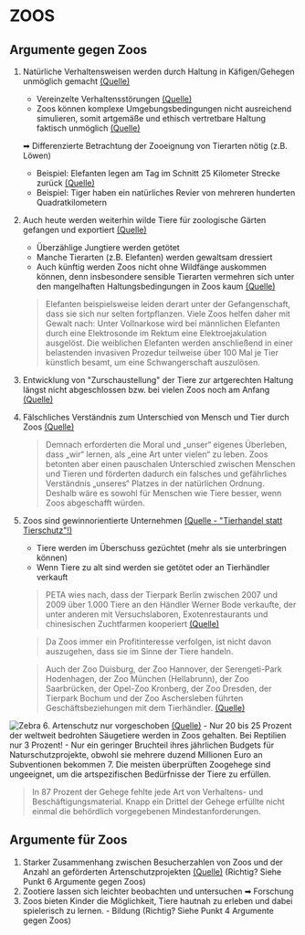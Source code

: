 # ZOOS

## Argumente gegen Zoos
1. Natürliche Verhaltensweisen werden durch Haltung in Käfigen/Gehegen unmöglich gemacht [(Quelle)](https://www.tierrechte.de/themen/zoo)
    - Vereinzelte Verhaltensstörungen [(Quelle)](https://www.tierrechte.de/themen/zoo)
    - Zoos können komplexe Umgebungsbedingungen nicht ausreichend simulieren, somit artgemäße und ethisch vertretbare Haltung faktisch unmöglich [(Quelle)](http://www.quotenmeter.de/n/77568/martin-ruetter-die-pferdeprofis-und-co)
    
    ➡ Differenzierte Betrachtung der Zooeignung von Tierarten nötig (z.B. Löwen)
    - Beispiel: Elefanten legen am Tag im Schnitt 25 Kilometer Strecke zurück [(Quelle)](https://www.elephantsforafrica.org/elephant-facts/)
    - Beispiel: Tiger haben ein natürliches Revier von mehreren hunderten Quadratkilometern
2. Auch heute werden weiterhin wilde Tiere für zoologische Gärten gefangen und exportiert [(Quelle)](https://www.spiegel.de/wissenschaft/raubtiere-brauchen-fleisch-a-13854783-0002-0001-0000-000128364564?context=issue)
    - Überzählige Jungtiere werden getötet
    - Manche Tierarten (z.B. Elefanten) werden gewaltsam dressiert
    - Auch künftig werden Zoos nicht ohne Wildfänge auskommen können, denn insbesondere sensible Tierarten vermehren sich unter den mangelhaften Haltungsbedingungen in Zoos kaum [(Quelle)](https://www.beobachter.ch/umwelt/forschung-innovation/berlin-boys-vielen-mannchen-fehlt-das-selbstvertrauen)
    > Elefanten beispielsweise leiden derart unter der Gefangenschaft, dass sie sich nur selten fortpflanzen. Viele Zoos helfen daher mit Gewalt nach: Unter Vollnarkose wird bei männlichen Elefanten durch eine Elektrosonde im Rektum eine Elektroejakulation ausgelöst. Die weiblichen Elefanten werden anschließend in einer belastenden invasiven Prozedur teilweise über 100 Mal je Tier künstlich besamt, um eine Schwangerschaft auszulösen.
3. Entwicklung von "Zurschaustellung" der Tiere zur artgerechten Haltung längst nicht abgeschlossen bzw. bei vielen Zoos noch am Anfang [(Quelle)](https://www.spiegel.de/wissenschaft/raubtiere-brauchen-fleisch-a-13854783-0002-0001-0000-000128364564?context=issue)
4. Fälschliches Verständnis zum Unterschied von Mensch und Tier durch Zoos [(Quelle)](http://www.animal-rights-library.com/texts-m/jamieson01.htm)
    > Demnach erforderten die Moral und „unser“ eigenes Überleben, dass „wir“ lernen, als „eine Art unter vielen“ zu leben. Zoos betonten aber einen pauschalen Unterschied zwischen Menschen und Tieren und förderten dadurch ein falsches und gefährliches Verständnis „unseres“ Platzes in der natürlichen Ordnung. Deshalb wäre es sowohl für Menschen wie Tiere besser, wenn Zoos abgeschafft würden.
5. Zoos sind gewinnorientierte Unternehmen [(Quelle - "Tierhandel statt Tierschutz"!)](https://www.peta.de/themen/zooskandal2011/)
    - Tiere werden im Überschuss gezüchtet (mehr als sie unterbringen können)
    - Wenn Tiere zu alt sind werden sie getötet oder an Tierhändler verkauft
    > PETA wies nach, dass der Tierpark Berlin zwischen 2007 und 2009 über 1.000 Tiere an den Händler Werner Bode verkaufte, der unter anderen mit Versuchslaboren, Exotenrestaurants und chinesischen Zuchtfarmen kooperiert [(Quelle)](https://www.bz-berlin.de/artikel-archiv/zoo-tierhaendler-verkaufte-affen-an-versuchslabor)
    
    > Da Zoos immer ein Profitinteresse verfolgen, ist nicht davon auszugehen, dass sie im Sinne der Tiere handeln.

    > Auch der Zoo Duisburg, der Zoo Hannover, der Serengeti-Park Hodenhagen, der Zoo München (Hellabrunn), der Zoo Saarbrücken, der Opel-Zoo Kronberg, der Zoo Dresden, der Tierpark Bochum und der Zoo Aschersleben führten Geschäftsbeziehungen mit dem Tierhändler. [(Quelle)](https://www.bz-berlin.de/artikel-archiv/zoo-tierhaendler-verkaufte-affen-an-versuchslabor)

![Zebra](https://www.peta.de/wp-content/uploads/2020/11/2016-04-gekoepftes-Zebra-Zoo-Kristiansand-Dyrepark-c-PETA-UK.jpg)
6. Artenschutz nur vorgeschoben [(Quelle)](https://www.peta.de/themen/Zoo/)
    - Nur 20 bis 25 Prozent der weltweit bedrohten Säugetiere werden in Zoos gehalten. Bei Reptilien nur 3 Prozent!
    - Nur ein geringer Bruchteil ihres jährlichen Budgets für Naturschutzprojekte, obwohl sie mehrere duzend Millionen Euro an Subventionen bekommen
7. Die meisten überprüften Zoogehege sind ungeeignet, um die artspezifischen Bedürfnisse der Tiere zu erfüllen.
> In 87 Prozent der Gehege fehlte jede Art von Verhaltens- und Beschäftigungsmaterial. Knapp ein Drittel der Gehege erfüllte nicht einmal die behördlich vorgegebenen Mindestanforderungen.


## Argumente für Zoos
1. Starker Zusammenhang zwischen Besucherzahlen von Zoos und der Anzahl an geförderten Artenschutzprojekten [(Quelle)](https://www.nature.com/articles/s41467-020-14303-2) (Richtig? Siehe Punkt 6 Argumente gegen Zoos)
2. Zootiere lassen sich leichter beobachten und untersuchen ➡ Forschung
3. Zoos bieten Kinder die Möglichkeit, Tiere hautnah zu erleben und dabei spielerisch zu lernen. - Bildung (Richtig? Siehe Punkt 4 Argumente gegen Zoos)
